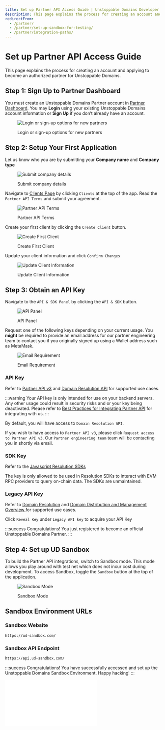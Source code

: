 ```yaml
---
title: Set up Partner API Access Guide | Unstoppable Domains Developer Portal
description: This page explains the process for creating an account and applying to become an authorized partner for Unstoppable Domains.
redirectFrom:
  - /partner/
  - /partner/set-up-sandbox-for-testing/
  - /partner/integration-paths/
---
```


# Set up Partner API Access Guide

This page explains the process for creating an account and applying to become an authorized partner for Unstoppable Domains.

## Step 1: Sign Up to Partner Dashboard

You must create an Unstoppable Domains Partner account in [Partner Dashboard](https://dashboard.auth.unstoppabledomains.com). You may **Login** using your existing Unstoppable Domains account information or **Sign Up** if you don’t already have an account.

<figure>

![Login or sign-up options for new partners](/images/partner-signup.png "#width=60%;")

<figcaption>Login or sign-up options for new partners</figcaption>
</figure>


## Step 2: Setup Your First Application

Let us know who you are by submitting your **Company name** and **Company type**

<figure>

![Submit company details](/images/submit-company-name.png "#width=60%;")

<figcaption>Submit company details</figcaption>
</figure>

Navigate to [Clients Page](https://dashboard.auth.unstoppabledomains.com/clients) by clicking `Clients` at the top of the app. Read the `Partner API Terms` and submit your agreement.

<figure>

![Partner API Terms](/images/dashboard-client-page.png "#width=90%;")

<figcaption>Partner API Terms</figcaption>
</figure>

Create your first client by clicking the `Create Client` button.

<figure>

![Create First Client](/images/dashboard-empty-client-page.png "#width=80%;")

<figcaption>Create First Client</figcaption>
</figure>

Update your client information and click `Confirm Changes`

<figure>

![Update Client Information](/images/dashboard-update-client-info.png "#width=80%;")

<figcaption>Update Client Information</figcaption>
</figure>

## Step 3: Obtain an API Key

Navigate to the `API & SDK Panel` by clicking the `API & SDK` button.

<figure>

![API Panel](/images/dashboard-api-pannel.png "#width=80%;")

<figcaption>API Panel</figcaption>
</figure>

Request one of the following keys depending on your current usage. You **might** be required to provide an email address for our partner engineering team to contact you if you originally signed up using a Wallet address such as MetaMask.

<figure>

![Email Requirement](/images/dashboard-email-requirement.png "#width=80%;")

<figcaption>Email Requirement</figcaption>
</figure>

### API Key
Refer to [Partner API v3](https://docs.unstoppabledomains.com/openapi/partner/latest/) and [Domain Resolution API](https://docs.unstoppabledomains.com/openapi/resolution/) for supported use cases.

:::warning
Your API key is only intended for use on your backend servers. Any other usage could result in security risks and or your key being deactivated. Please refer to [Best Practices for Integrating Partner API](https://docs.unstoppabledomains.com/domain-distribution-and-management/guides/best-practices/#dont-use-your-secrets-in-the-frontend) for integrating with us.
:::

By default, you will have access to `Domain Resolution API`.

If you wish to have access to `Partner API v3`, please click `Request access to Partner API v3`. Our `Partner engineering team` team will be contacting you in shortly via email.


### SDK Key
Refer to the [Javascript Resolution SDKs](https://github.com/unstoppabledomains/resolution)

The key is only allowed to be used in Resolution SDKs to interact with EVM RPC providers to query on-chain data. The SDKs are unmaintained.

### Legacy API Key
Refer to [Domain Resolution](https://docs.unstoppabledomains.com/openapi/resolution/) and [Domain Distribution and Management Overview
](https://docs.unstoppabledomains.com/domain-distribution-and-management/overview/#domain-distribution-and-management-overview) for supported use cases.

Click `Reveal Key` under `Legacy API key` to acquire your API Key

:::success Congratulations!
You just registered to become an official Unstoppable Domains Partner.
:::

## Step 4: Set up UD Sandbox

To build the Partner API integrations, switch to Sandbox mode. This mode allows you play around with test net which does not incur cost during development. To access Sandbox, toggle the `Sandbox` button at the top of the application.

<figure>

![Sandbox Mode](/images/dashboard-sandbox-button.png "#width=90%;")

<figcaption>Sandbox Mode</figcaption>
</figure>


## Sandbox Environment URLs

### Sandbox Website

```bash
https://ud-sandbox.com/
```

### Sandbox API Endpoint

```bash
https://api.ud-sandbox.com/
```

:::success Congratulations!
You have successfully accessed and set up the Unstoppable Domains Sandbox Environment. Happy hacking!
:::

<embed src="/snippets/_partner-survey-embed.md" />
